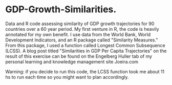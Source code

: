 # GDP-Growth-Similarities.
Data and R code assessing similarity of GDP growth trajectories for 90 countries over a 60 year period.
My first venture in R, the code is heavily annotated for my own benefit.
I use data from the World Bank, World Development Indicators, and an R package called "Similarity Measures."
From this package, I used a function called Longest Common Subsequence (LCSS).
A blog post titled "Similarities in GDP Per Capita Trajectories" on the result of this exercise can be
found on the Engelberg Huller tab of my personal learning and knowledge management site Joeira.com

Warning: if you decide to run this code, the LCSS function took me about 11 hs to run each time so
you might want to plan accordingly.
